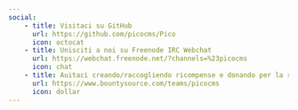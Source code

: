 ```yaml
---
social:
    - title: Visitaci su GitHub
      url: https://github.com/picocms/Pico
      icon: octocat
    - title: Unisciti a noi su Freenode IRC Webchat
      url: https://webchat.freenode.net/?channels=%23picocms
      icon: chat
    - title: Auitaci creando/raccogliendo ricompense e donando per la raccolta fondi
      url: https://www.bountysource.com/teams/picocms
      icon: dollar
---
```

